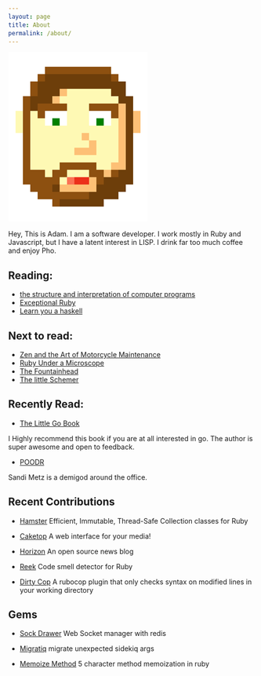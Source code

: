 ```yaml
---
layout: page
title: About
permalink: /about/
---
```


![Me](/assets/me.png)

Hey, This is Adam. I am a software developer. I work mostly in Ruby
and Javascript, but I have a latent interest in LISP. I drink far too
much coffee and enjoy Pho.

## Reading:

* [the structure and interpretation of computer programs](https://mitpress.mit.edu/sicp/full-text/book/book.html)
* [Exceptional Ruby](http://exceptionalruby.com/)
* [Learn you a haskell](http://learnyouahaskell.com/)

## Next to read:

* [Zen and the Art of Motorcycle Maintenance](https://en.wikipedia.org/wiki/Zen_and_the_Art_of_Motorcycle_Maintenance)
* [Ruby Under a Microscope](http://patshaughnessy.net/ruby-under-a-microscope)
* [The Fountainhead](https://en.wikipedia.org/wiki/The_Fountainhead)
* [The little Schemer](https://mitpress.mit.edu/books/little-schemer)

## Recently Read:

* [The Little Go Book](http://openmymind.net/The-Little-Go-Book/)

I Highly recommend this book if you are at all interested in go. The
author is super awesome and open to feedback.

* [POODR](http://www.poodr.com/)

Sandi Metz is a demigod around the office.


## Recent Contributions

- [Hamster](https://github.com/hamstergem/hamster) Efficient, Immutable, Thread-Safe Collection classes for Ruby

- [Caketop](https://github.com/XanderStrike/caketop-theater) A web interface for your media!

- [Horizon](https://github.com/HParker/horizon) An open source news blog

- [Reek](https://github.com/troessner/reek) Code smell detector for Ruby

- [Dirty Cop](https://github.com/melch/dirtycop) A rubocop plugin that only checks syntax on modified lines in your working directory

## Gems

- [Sock Drawer](https://github.com/HParker/sock-drawer) Web Socket manager with redis

- [Migratiq](https://github.com/HParker/migratiq) migrate unexpected sidekiq args

- [Memoize Method](https://github.com/HParker/ruby_memoize_method) 5 character method memoization in ruby
